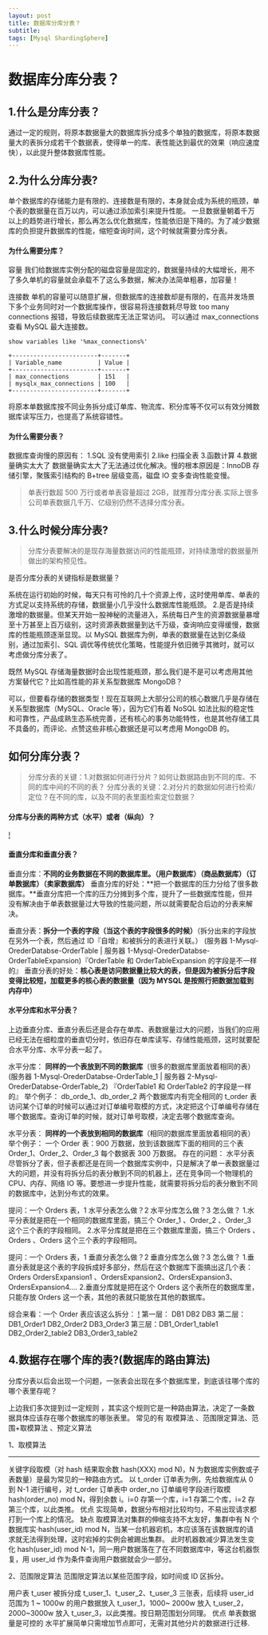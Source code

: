 ```yaml
---
layout: post
title: 数据库分库分表？
subtitle:
tags: [Mysql ShardingSphere]
---
```


# 数据库分库分表？

## 1.什么是分库分表？

通过一定的规则，将原本数据量大的数据库拆分成多个单独的数据库，将原本数据量大的表拆分成若干个数据表，使得单一的库、表性能达到最优的效果（响应速度快），以此提升整体数据库性能。

## 2.为什么分库分表?

单个数据库的存储能力是有限的、连接数是有限的，本身就会成为系统的瓶颈，单个表的数据量在百万以内，可以通过添加索引来提升性能。
一旦数据量朝着千万以上的趋势进行增长，那么再怎么优化数据库，性能依旧是下降的。为了减少数据库的负担提升数据库的性能，缩短查询时间，这个时候就需要分库分表。

#### 为什么需要分库？

容量
我们给数据库实例分配的磁盘容量是固定的，数据量持续的大幅增长，用不了多久单机的容量就会承载不了这么多数据，解决办法简单粗暴，加容量！

连接数
单机的容量可以随意扩展，但数据库的连接数却是有限的，在高并发场景下多个业务同时对一个数据库操作，很容易将连接数耗尽导致 too many connections 报错，导致后续数据库无法正常访问。
可以通过 max_connections 查看 MySQL 最大连接数。

```shell
show variables like '%max_connections%'
```

```shell
+------------------------+-------+
| Variable_name          | Value |
+------------------------+-------+
| max_connections        | 151   |
| mysqlx_max_connections | 100   |
+------------------------+-------+
```

将原本单数据库按不同业务拆分成订单库、物流库、积分库等不仅可以有效分摊数据库读写压力，也提高了系统容错性。

#### 为什么需要分表？

数据库查询慢的原因有：
1.SQL 没有使用索引
2.like 扫描全表 3.函数计算 4.数据量确实太大了
数据量确实太大了无法通过优化解决。慢的根本原因是：InnoDB 存储引擎，聚簇索引结构的 B+tree 层级变高，磁盘 IO 变多查询性能变慢。

> 单表行数超 500 万行或者单表容量超过 2GB，就推荐分库分表.实际上很多公司单表数据几千万、亿级别仍然不选择分库分表。

## 3.什么时候分库分表?

> 分库分表要解决的是现存海量数据访问的性能瓶颈，对持续激增的数据量所做出的架构预见性。

是否分库分表的关键指标是数据量？

系统在运行初始的时候，每天只有可怜的几十个资源上传，这时使用单库、单表的方式足以支持系统的存储，数据量小几乎没什么数据库性能瓶颈。 2.是否是持续激增的数据量。但某天开始一股神秘的流量进入，系统每日产生的资源数据量暴增至十万甚至上百万级别，这时资源表数据量到达千万级，查询响应变得缓慢，数据库的性能瓶颈逐渐显现。以 MySQL 数据库为例，单表的数据量在达到亿条级别，通过加索引、SQL 调优等传统优化策略，性能提升依旧微乎其微时，就可以考虑做分库分表了。

既然 MySQL 存储海量数据时会出现性能瓶颈，那么我们是不是可以考虑用其他方案替代它？比如高性能的非关系型数据库 MongoDB？

可以，但要看存储的数据类型！现在互联网上大部分公司的核心数据几乎是存储在关系型数据库（MySQL、Oracle 等），因为它们有着 NoSQL 如法比拟的稳定性和可靠性，产品成熟生态系统完善，还有核心的事务功能特性，也是其他存储工具不具备的，而评论、点赞这些非核心数据还是可以考虑用 MongoDB 的。

## 如何分库分表？

> 分库分表的关键：1.对数据如何进行分片？如何让数据路由到不同的库、不同的库中间的不同的表？
> 分库分表的关键：2.对分片的数据如何进行检索/定位？在不同的库，以及不同的表里面检索定位数据？

#### 分库与分表的两种方式（水平）或者（纵向）？

[!]("https://mmbiz.qpic.cn/mmbiz_png/0OzaL5uW2aMzBtytGgvE1derMNyqseInvcZoP6NdMzl9wr7icXnqYu0VOAD8XKvNJyic36OEC9DfsNgfJkLS5K3w/640?wx_fmt=png&wxfrom=5&wx_lazy=1&wx_co=1")

#### 垂直分库和垂直分表？

垂直分库：**不同的业务数据在不同的数据库里。（用户数据库）（商品数据库）（订单数据库）（卖家数据库）**
垂直分库的好处：**把一个数据库的压力分给了很多数据库。**垂直分库把一个库的压力分摊到多个库，提升了一些数据库性能，但并没有解决由于单表数据量过大导致的性能问题，所以就需要配合后边的分表来解决。

垂直分表：**拆分一个表的字段（当这个表的字段很多的时候）**（拆分出来的字段放在另外一个表，然后通过 ID『自增』和被拆分的表进行关联。）
(服务器 1-Mysql-OrederDatabse-OrderTable | 服务器 1-Mysql-OrederDatabse-OrderTableExpansion)『OrderTable 和 OrderTableExpansion 的字段是不一样的』
垂直分表的好处：**核心表是访问数据量比较大的表，但是因为被拆分后字段变得比较短，加载更多的核心表的数据量（因为 MYSQL 是按照行把数据加载到内存中）**

#### 水平分库和水平分表？

上边垂直分库、垂直分表后还是会存在单库、表数据量过大的问题，当我们的应用已经无法在细粒度的垂直切分时，依旧存在单库读写、存储性能瓶颈，这时就要配合水平分库、水平分表一起了。

水平分库：
**同样的一个表放到不同的数据库**（很多的数据库里面放着相同的表）
(服务器 1-Mysql-OrederDatabse-OrderTable_1 | 服务器 2-Mysql-OrederDatabse-OrderTable_2) 『OrderTable1 和 OrderTable2 的字段是一样的』
举个例子：
db_orde_1、db_order_2 两个数据库内有完全相同的 t_order 表访问某个订单的时候可以通过对订单编号取模的方式，决定把这个订单编号存储在哪个数据库。查询订单的时候，就对订单号取模，决定去哪个数据库查询。

水平分表：
**同样的一个表放到相同的数据库**（相同的数据库里面放着相同的表）
举个例子：
一个 Order 表：900 万数据，放到该数据库下面的相同的三个表 Order_1、Order_2、Order_3 每个数据表 300 万数据。
存在的问题：
水平分表尽管拆分了表，但子表都还是在同一个数据库实例中，只是解决了单一表数据量过大的问题，并没有将拆分后的表分散到不同的机器上，还在竞争同一个物理机的 CPU、内存、网络 IO 等。要想进一步提升性能，就需要将拆分后的表分散到不同的数据库中，达到分布式的效果。

提问：一个 Orders 表，1 水平分表怎么做？2 水平分库怎么做？3 怎么做？ 1.水平分表就是把在一个相同的数据库里面，搞三个 Order_1 、Order_2 、Order_3 这个三个表的字段相同。 2.水平分库就是把在三个数据库里面，搞三个 Orders 、Orders 、Orders 这个三个表的字段相同。

提问：一个 Orders 表，1 垂直分表怎么做？2 垂直分库怎么做？3 怎么做？ 1.垂直分表就是这个表的字段拆成好多部分，然后在这个数据库下面搞出这几个表：Orders OrdersExpansion1 、OrdersExpansion2、OrdersExpansion3、OrdersExpansion4.... 2.垂直分库就是把在这个 Orders 这个表所在的数据库里，只能存放 Orders 这一个表，其他的表就只能放在其他的数据库。

综合来看：一个 Order 表应该这么拆分：
[!]("https://mmbiz.qpic.cn/mmbiz_png/0OzaL5uW2aMzBtytGgvE1derMNyqseInUm6sQ78O1p1K0wMDYnv8wLsOucdiaiaTicQic7HK9cp5ZF0ehUKXfYqibzw/640?wx_fmt=png&wxfrom=5&wx_lazy=1&wx_co=1")
第一层： DB1 DB2 DB3
第二层：DB1_Order1 DB2_Order2 DB3_Order3
第三层：DB1_Order1_table1 DB2_Order2_table2 DB3_Order3_table2

## 4.数据存在哪个库的表?(数据库的路由算法)

分库分表以后会出现一个问题，一张表会出现在多个数据库里，到底该往哪个库的哪个表里存呢？

上边我们多次提到过一定规则 ，其实这个规则它是一种路由算法，决定了一条数据具体应该存在哪个数据库的哪张表里。
常见的有 取模算法 、范围限定算法、范围+取模算法 、预定义算法

1、取模算法
****
关键字段取模（对 hash 结果取余数 hash(XXX) mod N)，N 为数据库实例数或子表数量）是最为常见的一种路由方式。
以 t_order 订单表为例，先给数据库从 0 到 N-1 进行编号，对 t_order 订单表中 order_no 订单编号字段进行取模 hash(order_no) mod N，得到余数 i。i=0 存第一个库，i=1 存第二个库，i=2 存第三个库，以此类推。
优点
实现简单，数据分布相对比较均匀，不易出现请求都打到一个库上的情况。
缺点
取模算法对集群的伸缩支持不太友好，集群中有 N 个数据库实·hash(user_id) mod N，当某一台机器宕机，本应该落在该数据库的请求就无法得到处理，这时宕掉的实例会被踢出集群。
此时机器数减少算法发生变化 hash(user_id) mod N-1，同一用户数据落在了在不同数据库中，等这台机器恢复，用 user_id 作为条件查询用户数据就会少一部分。

2、范围限定算法
范围限定算法以某些范围字段，如时间或 ID 区拆分。

用户表 t_user 被拆分成 t_user_1、t_user_2、t_user_3 三张表，后续将 user_id 范围为 1 ~ 1000w 的用户数据放入 t_user_1，1000~ 2000w 放入 t_user_2，2000~3000w 放入 t_user_3，以此类推。按日期范围划分同理。
优点
单表数据量是可控的
水平扩展简单只需增加节点即可，无需对其他分片的数据进行迁移.

